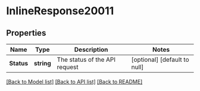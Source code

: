 # InlineResponse20011

## Properties
Name | Type | Description | Notes
------------ | ------------- | ------------- | -------------
**Status** | **string** | The status of the API request | [optional] [default to null]

[[Back to Model list]](../README.md#documentation-for-models) [[Back to API list]](../README.md#documentation-for-api-endpoints) [[Back to README]](../README.md)


